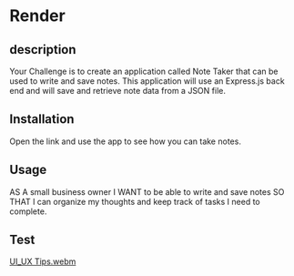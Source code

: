 # Render

## description 
Your Challenge is to create an application called Note Taker that can be used to write and save notes. This application will use an Express.js back end and will save and retrieve note data from a JSON file.

## Installation 
Open the link and use the app to see how you can take notes.

## Usage 
AS A small business owner I WANT to be able to write and save notes SO THAT I can organize my thoughts and keep track of tasks I need to complete.

## Test 
[UI_UX Tips.webm](https://github.com/user-attachments/assets/f459c3cd-bd4b-45f9-a88f-7ee96f76ae25)
